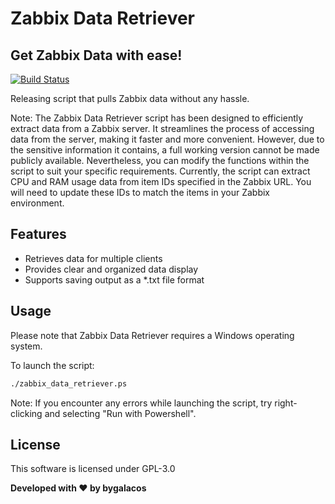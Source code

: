 # Zabbix Data Retriever
## Get Zabbix Data with ease!

[![Build Status](https://camo.githubusercontent.com/4e084bac046962268fcf7a8aaf3d4ac422d3327564f9685c9d1b57aa56b142e9/68747470733a2f2f7472617669732d63692e6f72672f6477796c2f657374612e7376673f6272616e63683d6d6173746572)](https://travis-ci.org/joemccann/dillinger)

Releasing script that pulls Zabbix data without any hassle.

Note: The Zabbix Data Retriever script has been designed to efficiently extract data from a Zabbix server. It streamlines the process of accessing data from the server, making it faster and more convenient. However, due to the sensitive information it contains, a full working version cannot be made publicly available. Nevertheless, you can modify the functions within the script to suit your specific requirements. Currently, the script can extract CPU and RAM usage data from item IDs specified in the Zabbix URL. You will need to update these IDs to match the items in your Zabbix environment.

## Features

- Retrieves data for multiple clients
- Provides clear and organized data display
- Supports saving output as a *.txt file format


## Usage

Please note that Zabbix Data Retriever requires a Windows operating system.

To launch the script:

```sh
./zabbix_data_retriever.ps
```

Note: If you encounter any errors while launching the script, try right-clicking and selecting "Run with Powershell".

## License

This software is licensed under GPL-3.0

**Developed with ♥ by bygalacos**
